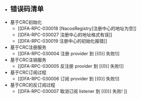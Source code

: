 - ## 错误码清单
- 基于CRC初始化
	- [[DFA-RPC-030018 [NacosRegistry]注册中心的地址为空]]
	- [[DFA-RPC-030027 注册中心的地址格式有误]]
	- [[DFA-RPC-030019 注册中心的初始化报错]]
- 基于CRC注册服务
	- [[DFA-RPC-030004 注册 provider 到 [{0}] 失败!]]
- 基于CRC注销服务
	- [[DFA-RPC-030005 反注册 provider 到 [{0}] 失败!]]
- 基于CRC订阅过程
	- [[DFA-RPC-030006 订阅 provider 到 [{0}] 失败!]]
- 基于CRC的反订阅过程
	- [[DFA-RPC-030007 取消订阅 listener 到 [{0}] 失败! ]]